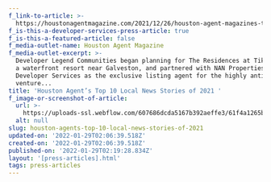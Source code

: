 ```yaml
---
f_link-to-article: >-
  https://houstonagentmagazine.com/2021/12/26/houston-agent-magazines-top-10-local-news-stories-of-2021/
f_is-this-a-developer-services-press-article: true
f_is-this-a-featured-article: false
f_media-outlet-name: Houston Agent Magazine
f_media-outlet-excerpt: >-
  Developer Legend Communities began planning for The Residences at Tiki Island,
  a waterfront resort near Galveston, and partnered with NAN Properties
  Developer Services as the exclusive listing agent for the highly anticipated
  venture...
title: 'Houston Agent’s Top 10 Local News Stories of 2021 '
f_image-or-screenshot-of-article:
  url: >-
    https://uploads-ssl.webflow.com/607686dcda5167b392aeffe3/61f4a1265bc38a4a119a0863_Screen%20Shot%202022-01-21%20at%209.54.00%20AM.png
  alt: null
slug: houston-agents-top-10-local-news-stories-of-2021
updated-on: '2022-01-29T02:06:39.518Z'
created-on: '2022-01-29T02:06:39.518Z'
published-on: '2022-01-29T02:19:28.834Z'
layout: '[press-articles].html'
tags: press-articles
---
```



